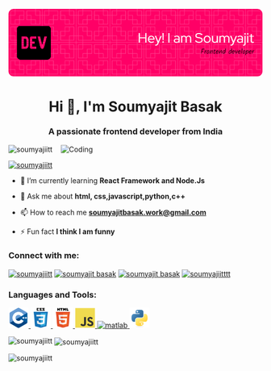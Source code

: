 ![logo](https://github.com/soumyajiitt/soumyajiitt/blob/main/github-header-image%20(1).png)
<h1 align="center">Hi 👋, I'm Soumyajit Basak</h1>
<h3 align="center">A passionate frontend developer from India</h3>
<img align="right" alt="Coding" width="400" src="https://miro.medium.com/max/828/0*7Q3yvSIv_t0ioJ-Z.gif">

<p align="left"> <img src="https://komarev.com/ghpvc/?username=soumyajiitt&label=Profile%20views&color=0e75b6&style=flat" alt="soumyajiitt" /> </p>

<p align="left"> <a href="https://twitter.com/soumyajiitt" target="blank"><img src="https://img.shields.io/twitter/follow/soumyajiitt?logo=twitter&style=for-the-badge" alt="soumyajiitt" /></a> </p>

- 🌱 I’m currently learning **React Framework and Node.Js**

- 💬 Ask me about **html, css,javascript,python,c++**

- 📫 How to reach me **soumyajitbasak.work@gmail.com**

- ⚡ Fun fact **I think I am funny**

<h3 align="left">Connect with me:</h3>
<p align="left">
<a href="https://twitter.com/soumyajiitt" target="blank"><img align="center" src="https://raw.githubusercontent.com/rahuldkjain/github-profile-readme-generator/master/src/images/icons/Social/twitter.svg" alt="soumyajiitt" height="30" width="40" /></a>
<a href="https://linkedin.com/in/soumyajit basak" target="blank"><img align="center" src="https://raw.githubusercontent.com/rahuldkjain/github-profile-readme-generator/master/src/images/icons/Social/linked-in-alt.svg" alt="soumyajit basak" height="30" width="40" /></a>
<a href="https://fb.com/soumyajit basak" target="blank"><img align="center" src="https://raw.githubusercontent.com/rahuldkjain/github-profile-readme-generator/master/src/images/icons/Social/facebook.svg" alt="soumyajit basak" height="30" width="40" /></a>
<a href="https://instagram.com/soumyajiitttt" target="blank"><img align="center" src="https://raw.githubusercontent.com/rahuldkjain/github-profile-readme-generator/master/src/images/icons/Social/instagram.svg" alt="soumyajiitttt" height="30" width="40" /></a>
</p>

<h3 align="left">Languages and Tools:</h3>
<p align="left"> <a href="https://www.w3schools.com/cpp/" target="_blank" rel="noreferrer"> <img src="https://raw.githubusercontent.com/devicons/devicon/master/icons/cplusplus/cplusplus-original.svg" alt="cplusplus" width="40" height="40"/> </a> <a href="https://www.w3schools.com/css/" target="_blank" rel="noreferrer"> <img src="https://raw.githubusercontent.com/devicons/devicon/master/icons/css3/css3-original-wordmark.svg" alt="css3" width="40" height="40"/> </a> <a href="https://www.w3.org/html/" target="_blank" rel="noreferrer"> <img src="https://raw.githubusercontent.com/devicons/devicon/master/icons/html5/html5-original-wordmark.svg" alt="html5" width="40" height="40"/> </a> <a href="https://developer.mozilla.org/en-US/docs/Web/JavaScript" target="_blank" rel="noreferrer"> <img src="https://raw.githubusercontent.com/devicons/devicon/master/icons/javascript/javascript-original.svg" alt="javascript" width="40" height="40"/> </a> <a href="https://www.mathworks.com/" target="_blank" rel="noreferrer"> <img src="https://upload.wikimedia.org/wikipedia/commons/2/21/Matlab_Logo.png" alt="matlab" width="40" height="40"/> </a> <a href="https://www.python.org" target="_blank" rel="noreferrer"> <img src="https://raw.githubusercontent.com/devicons/devicon/master/icons/python/python-original.svg" alt="python" width="40" height="40"/> </a> </p>

<p><img align="left" src="https://github-readme-stats.vercel.app/api/top-langs?username=soumyajiitt&show_icons=true&locale=en&layout=compact" alt="soumyajiitt" /></p>

<p>&nbsp;<img align="center" src="https://github-readme-stats.vercel.app/api?username=soumyajiitt&show_icons=true&locale=en" alt="soumyajiitt" /></p>

<p><img align="center" src="https://github-readme-streak-stats.herokuapp.com/?user=soumyajiitt&" alt="soumyajiitt" /></p>
